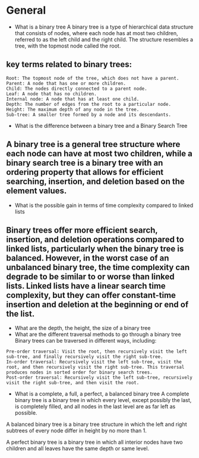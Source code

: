# General

*    What is a binary tree
A binary tree is a type of hierarchical data structure that consists of nodes, where each node has at most two children, referred to as the left child and the right child. The structure resembles a tree, with the topmost node called the root.

## key terms related to binary trees:

    Root: The topmost node of the tree, which does not have a parent.
    Parent: A node that has one or more children.
    Child: The nodes directly connected to a parent node.
    Leaf: A node that has no children.
    Internal node: A node that has at least one child.
    Depth: The number of edges from the root to a particular node.
    Height: The maximum depth of any node in the tree.
    Sub-tree: A smaller tree formed by a node and its descendants.

*    What is the difference between a binary tree and a Binary Search Tree
## A binary tree is a general tree structure where each node can have at most two children, while a binary search tree is a binary tree with an ordering property that allows for efficient searching, insertion, and deletion based on the element values.

*    What is the possible gain in terms of time complexity compared to linked lists
## Binary trees offer more efficient search, insertion, and deletion operations compared to linked lists, particularly when the binary tree is balanced. However, in the worst case of an unbalanced binary tree, the time complexity can degrade to be similar to or worse than linked lists. Linked lists have a linear search time complexity, but they can offer constant-time insertion and deletion at the beginning or end of the list.

*    What are the depth, the height, the size of a binary tree
*    What are the different traversal methods to go through a binary tree
Binary trees can be traversed in different ways, including:

    Pre-order traversal: Visit the root, then recursively visit the left sub-tree, and finally recursively visit the right sub-tree.
    In-order traversal: Recursively visit the left sub-tree, visit the root, and then recursively visit the right sub-tree. This traversal produces nodes in sorted order for binary search trees.
    Post-order traversal: Recursively visit the left sub-tree, recursively visit the right sub-tree, and then visit the root.

*    What is a complete, a full, a perfect, a balanced binary tree
A complete binary tree is a binary tree in which every level, except possibly the last, is completely filled, and all nodes in the last level are as far left as possible.

A balanced binary tree is a binary tree structure in which the left and right subtrees of every node differ in height by no more than 1.

A perfect binary tree is a binary tree in which all interior nodes have two children and all leaves have the same depth or same level.


